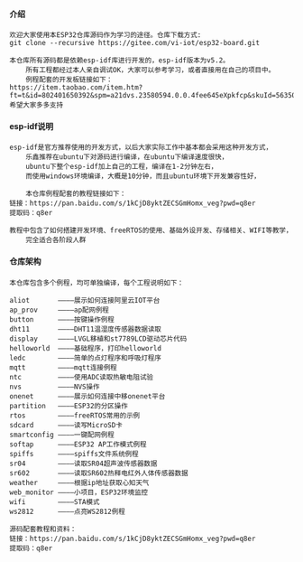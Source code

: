 #### 介绍
	欢迎大家使用本ESP32仓库源码作为学习的途径。仓库下载方式:
	git clone --recursive https://gitee.com/vi-iot/esp32-board.git

	本仓库所有源码都是依赖esp-idf库进行开发的，esp-idf版本为v5.2。
        所有工程都经过本人亲自调试OK，大家可以参考学习，或者直接用在自己的项目中。
        例程配套的开发板链接如下：
	https://item.taobao.com/item.htm?ft=t&id=802401650392&spm=a21dvs.23580594.0.0.4fee645eXpkfcp&skuId=5635015963649
	希望大家多多支持

#### esp-idf说明
	esp-idf是官方推荐使用的开发方式，以后大家实际工作中基本都会采用这种开发方式，
        乐鑫推荐在ubuntu下对源码进行编译，在ubuntu下编译速度很快，
        ubuntu下整个esp-idf加上自己的工程，编译在1-2分钟左右，
        而使用windows环境编译，大概是10分钟，而且ubuntu环境下开发兼容性好，

        本仓库例程配套的教程链接如下：
	链接：https://pan.baidu.com/s/1kCjD8yktZECSGmHomx_veg?pwd=q8er 
	提取码：q8er 

	教程中包含了如何搭建开发环境、freeRTOS的使用、基础外设开发、存储相关、WIFI等教学，
        完全适合各阶段人群

#### 仓库架构
	本仓库包含多个例程，均可单独编译，每个工程说明如下：
	
	aliot		————展示如何连接阿里云IOT平台
	ap_prov		————ap配网例程
	button		————按键操作例程
	dht11		————DHT11温湿度传感器数据读取
	display		————LVGL移植和st7789LCD驱动芯片代码
	helloworld	————基础程序，打印helloworld
	ledc		————简单的点灯程序和呼吸灯程序
	mqtt		————mqtt连接例程
	ntc			————使用ADC读取热敏电阻试验
	nvs			————NVS操作
	onenet		————展示如何连接中移onenet平台
	partition	————ESP32的分区操作
	rtos		————freeRTOS常用的示例
	sdcard		————读写MicroSD卡
	smartconfig	————一键配网例程
	softap		————ESP32 AP工作模式例程
	spiffs		————spiffs文件系统例程
	sr04		————读取SR04超声波传感器数据
	sr602		————读取SR602热释电红外人体传感器数据
	weather		————根据ip地址获取心知天气
	web_monitor ————小项目，ESP32环境监控
	wifi		————STA模式
	ws2812		————点亮WS2812例程

	源码配套教程和资料：
	链接：https://pan.baidu.com/s/1kCjD8yktZECSGmHomx_veg?pwd=q8er 
	提取码：q8er 

